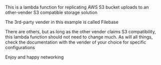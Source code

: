 This is a lambda function for replicating AWS S3 bucket uploads to an other-vender S3 compatible storage solution

The 3rd-party vender in this example is called Filebase

There are others, but as long as the other vender claims S3 compatibility, this lambda function should not need to change much. As will all things, check the documentation with the vender of your choice for specific configurations

Enjoy and happy networking